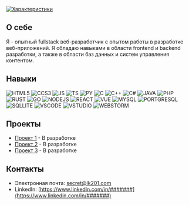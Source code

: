 [![Характеристики](https://github-readme-stats.vercel.app/api?username=Ximilin)](https://github.com/anuraghazra/github-readme-stats)


## О себе

Я - опытный fullstack веб-разработчик с опытом работы в разработке веб-приложений. Я обладаю навыками в области frontend и backend разработки, а также в области баз данных и систем управления контентом.

## Навыки

![HTML5](https://img.shields.io/badge/HTML5-E34F26?style=for-the-badge&logo=html5&logoColor=white)
![CCS3](https://img.shields.io/badge/CSS3-1572B6?style=for-the-badge&logo=css3&logoColor=white)
![JS](https://img.shields.io/badge/JavaScript-323330?style=for-the-badge&logo=javascript&logoColor=F7DF1E)
![TS](https://img.shields.io/badge/TypeScript-007ACC?style=for-the-badge&logo=typescript&logoColor=white)
![PY](https://img.shields.io/badge/Python-14354C?style=for-the-badge&logo=python&logoColor=white)
![C](https://img.shields.io/badge/C-00599C?style=for-the-badge&logo=c&logoColor=white)
![C++](https://img.shields.io/badge/C%2B%2B-00599C?style=for-the-badge&logo=c%2B%2B&logoColor=white)
![C#](https://img.shields.io/badge/C%23-239120?style=for-the-badge&logo=c-sharp&logoColor=white)
![JAVA](https://img.shields.io/badge/Java-ED8B00?style=for-the-badge&logo=openjdk&logoColor=white)
![PHP](https://img.shields.io/badge/PHP-777BB4?style=for-the-badge&logo=php&logoColor=white)
![RUST](https://img.shields.io/badge/Rust-000000?style=for-the-badge&logo=rust&logoColor=white)
![GO](https://img.shields.io/badge/Go-00ADD8?style=for-the-badge&logo=go&logoColor=white)
![NODEJS](https://img.shields.io/badge/Node.js-43853D?style=for-the-badge&logo=node.js&logoColor=white)
![REACT](https://img.shields.io/badge/React-20232A?style=for-the-badge&logo=react&logoColor=61DAFB)
![VUE](https://img.shields.io/badge/Vue.js-35495E?style=for-the-badge&logo=vue.js&logoColor=4FC08D)
![MYSQL](https://img.shields.io/badge/MySQL-00000F?style=for-the-badge&logo=mysql&logoColor=white)
![PORTGRESQL](https://img.shields.io/badge/PostgreSQL-316192?style=for-the-badge&logo=postgresql&logoColor=white)
![SQLLITE](https://img.shields.io/badge/SQLite-07405E?style=for-the-badge&logo=sqlite&logoColor=white)
![VSCODE](https://img.shields.io/badge/Visual_Studio_Code-0078D4?style=for-the-badge&logo=visual%20studio%20code&logoColor=white)
![VSTUDIO](https://img.shields.io/badge/Visual_Studio-5C2D91?style=for-the-badge&logo=visual%20studio&logoColor=white)
![WEBSTORM](https://img.shields.io/badge/WebStorm-000000?style=for-the-badge&logo=WebStorm&logoColor=white)

## Проекты

- [Проект 1](https://github.com/username/project1) - В разработке
- [Проект 2](https://github.com/username/project2) - В разработке
- [Проект 3](https://github.com/username/project3) - В разработке

## Контакты

- Электронная почта: secret@lk201.com
- LinkedIn: [https://www.linkedin.com/in/#######](https://www.linkedin.com/in/#######)

